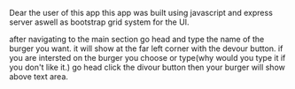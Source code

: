 Dear the user of this app this app was built using javascript and express server aswell as bootstrap grid system for the UI.

after navigating to the main section go head and type the name of the burger you want. it will show at the far left corner with the devour button. if you are intersted on the burger you choose or type(why would you type it if you don't like it.) go head click the divour button then your burger will show above text area.